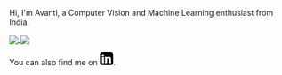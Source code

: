 Hi, I'm Avanti, a Computer Vision and Machine Learning enthusiast from India.

<a href="https://github.com/anuraghazra/github-readme-stats">
  <img align="center" src="https://github-readme-stats.vercel.app/api?username=avanti-bhandarkar&show_icons=true&count_private=true&title_color=0e5679&text_color=cdc6c6&icon_color=943661&bg_color=0d0c0c&custom_title=Avanti's stats "/>
</a>
<a href="https://github.com/anuraghazra/github-readme-stats">
  <img align="center" src="https://github-readme-stats.anuraghazra1.vercel.app/api/top-langs/?username=avanti-bhandarkar&layout=compact&title_color=0e5679&text_color=cdc6c6&icon_color=943661&bg_color=0d0c0c&custom_title=Languages I code in "/>
</a>

You can also find me on [![LinkedIn][1]][2].

[1]:https://github.com/avanti-bhandarkar/avanti-bhandarkar/blob/main/logo.png

[2]: https://www.linkedin.com/in/avantibhandarkar/
